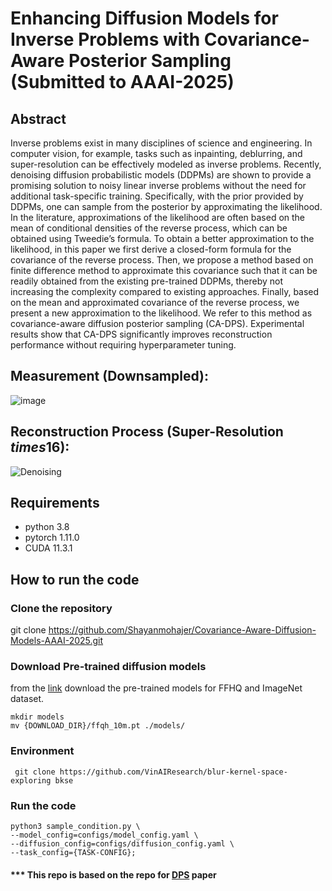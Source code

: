 # Enhancing Diffusion Models for Inverse Problems with Covariance-Aware Posterior Sampling (Submitted to AAAI-2025)

## Abstract 
Inverse problems exist in many disciplines of  science and engineering. In computer vision, for example,  tasks such as inpainting, deblurring, and super-resolution can be effectively modeled as inverse problems. Recently, denoising diffusion probabilistic models (DDPMs) are shown to provide a promising solution to noisy linear inverse problems without the need for additional task-specific training. Specifically, with the prior provided by DDPMs, one can sample from the posterior by approximating the likelihood. In the literature, approximations of the likelihood are often based on the mean of conditional densities of the reverse process, which can be obtained using Tweedie’s formula. To obtain a better approximation to the likelihood, in this paper we first derive a closed-form formula for the covariance of the reverse process. Then, we propose a method based on finite difference method to approximate this covariance such that it can be readily obtained from the existing pre-trained DDPMs, thereby not increasing the complexity compared to existing approaches. Finally, based on the mean and approximated covariance of the reverse process, we present a new approximation to the likelihood. We refer to this method as covariance-aware diffusion posterior sampling (CA-DPS). Experimental results show that CA-DPS significantly improves reconstruction performance without requiring hyperparameter tuning.

## Measurement (Downsampled):

![image](https://github.com/user-attachments/assets/daf4b664-f0de-4e5f-b0a8-c696ef97e4e0)


## Reconstruction Process (Super-Resolution $times 16$): 

![Denoising](https://github.com/user-attachments/assets/45ddf8d8-fded-4d79-827b-ee3fb5727d84)



## Requirements
- python 3.8
- pytorch 1.11.0
- CUDA 11.3.1

## How to run the code
### Clone the repository
git clone https://github.com/Shayanmohajer/Covariance-Aware-Diffusion-Models-AAAI-2025.git

### Download Pre-trained diffusion models
from the [link](https://drive.google.com/drive/folders/1jElnRoFv7b31fG0v6pTSQkelbSX3xGZh) download the pre-trained models for  FFHQ and ImageNet dataset.
```
mkdir models
mv {DOWNLOAD_DIR}/ffqh_10m.pt ./models/
```
### Environment
``` git clone https://github.com/VinAIResearch/blur-kernel-space-exploring bkse``` 

### Run the code
```
python3 sample_condition.py \
--model_config=configs/model_config.yaml \
--diffusion_config=configs/diffusion_config.yaml \
--task_config={TASK-CONFIG};
```

#### *** This repo is based on the repo for [DPS](https://github.com/DPS2022/diffusion-posterior-sampling?tab=readme-ov-file) paper 
